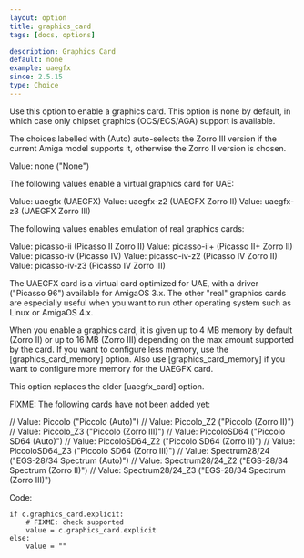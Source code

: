 ```yaml
---
layout: option
title: graphics_card
tags: [docs, options]

description: Graphics Card
default: none
example: uaegfx
since: 2.5.15
type: Choice
---
```


Use this option to enable a graphics card. This option is none by default,
in which case only chipset graphics (OCS/ECS/AGA) support is available.

The choices labelled with (Auto) auto-selects the Zorro III version if the
current Amiga model supports it, otherwise the Zorro II version is chosen.

Value: none ("None")

The following values enable a virtual graphics card for UAE:

Value: uaegfx (UAEGFX)
Value: uaegfx-z2 (UAEGFX Zorro II)
Value: uaegfx-z3 (UAEGFX Zorro III)

The following values enables emulation of real graphics cards:

Value: picasso-ii (Picasso II Zorro II)
Value: picasso-ii+ (Picasso II+ Zorro II)
Value: picasso-iv (Picasso IV)
Value: picasso-iv-z2 (Picasso IV Zorro II)
Value: picasso-iv-z3 (Picasso IV Zorro III)

The UAEGFX card is a virtual card optimized for UAE, with a driver
("Picasso 96") available for AmigaOS 3.x. The other "real" graphics cards are
especially useful when you want to run other operating system such as Linux
or AmigaOS 4.x.

When you enable a graphics card, it is given up to 4 MB memory by default
(Zorro II) or up to 16 MB (Zorro III) depending on the max amount supported
by the card. If you want to configure less memory, use the
[graphics_card_memory] option. Also use [graphics_card_memory] if you want
to configure more memory for the UAEGFX card.

This option replaces the older [uaegfx_card] option.

FIXME: The following cards have not been added yet:

// Value: Piccolo ("Piccolo (Auto)")
// Value: Piccolo_Z2 ("Piccolo (Zorro II)")
// Value: Piccolo_Z3 ("Piccolo (Zorro III)")
// Value: PiccoloSD64 ("Piccolo SD64 (Auto)")
// Value: PiccoloSD64_Z2 ("Piccolo SD64 (Zorro II)")
// Value: PiccoloSD64_Z3 ("Piccolo SD64 (Zorro III)")
// Value: Spectrum28/24 ("EGS-28/34 Spectrum (Auto)")
// Value: Spectrum28/24_Z2 ("EGS-28/34 Spectrum (Zorro II)")
// Value: Spectrum28/24_Z3 ("EGS-28/34 Spectrum (Zorro III)")

Code:

    if c.graphics_card.explicit:
        # FIXME: check supported
        value = c.graphics_card.explicit
    else:
        value = ""
